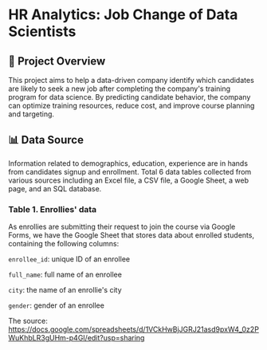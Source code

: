 # HR Analytics: Job Change of Data Scientists
## 📌 Project Overview
This project aims to help a data-driven company identify which candidates are likely to seek a new job after completing the company's training program for data science. By predicting candidate behavior, the company can optimize training resources, reduce cost, and improve course planning and targeting.

## 📊 Data Source
Information related to demographics, education, experience are in hands from candidates signup and enrollment.
Total 6 data tables collected from various sources including an Excel file, a CSV file, a Google Sheet, a web page, and an SQL database.

### Table 1. Enrollies' data
As enrollies are submitting their request to join the course via Google Forms, we have the Google Sheet that stores data about enrolled students, containing the following columns:

`enrollee_id`: unique ID of an enrollee

`full_name`: full name of an enrollee

`city`: the name of an enrollie's city

`gender`: gender of an enrollee

The source: https://docs.google.com/spreadsheets/d/1VCkHwBjJGRJ21asd9pxW4_0z2PWuKhbLR3gUHm-p4GI/edit?usp=sharing
